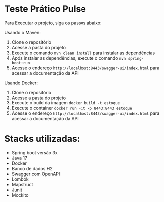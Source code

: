 # Teste Prático Pulse

Para Executar o projeto, siga os passos abaixo:

Usando o Maven:
1. Clone o repositório
2. Acesse a pasta do projeto
3. Execute o comando `mvn clean install` para instalar as dependências
4. Após instalar as dependências, execute o comando `mvn spring-boot:run`
5. Acesse o endereço `http://localhost:8443/swagger-ui/index.html` para acessar a documentação da API

Usando Docker:
1. Clone o repositório
2. Acesse a pasta do projeto
3. Execute o build da imagem `docker build -t estoque .`
4. Execute o container `docker run -it -p 8443:8443 estoque`
5. Acesse o endereço `http://localhost:8443/swagger-ui/index.html` para acessar a documentação da API


# Stacks utilizadas: 
- Spring boot versão 3x 
- Java 17 
- Docker 
- Banco de dados H2 
- Swagger com OpenAPI 
- Lombok 
- Mapstruct 
- Junit 
- Mockito
